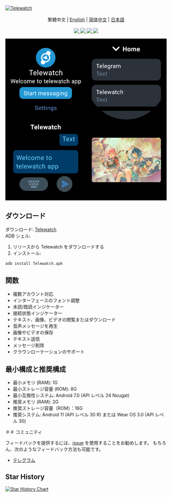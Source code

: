<a href="https://github.com/gohj99/Telewatch">
<img src="https://socialify.git.ci/gohj99/Telewatch/image?description=1&descriptionEditable=Android%20%E3%82%A6%E3%82%A9%E3%83%83%E3%83%81%E7%94%A8%E3%81%AE%E3%82%B5%E3%83%BC%E3%83%89%E3%83%91%E3%83%BC%E3%83%86%E3%82%A3%E9%9B%BB%E5%A0%B1%E3%82%AF%E3%83%A9%E3%82%A4%E3%82%A2%E3%83%B3%E3%83%88&font=KoHo&forks=1&issues=1&logo=https://github.com/gohj99/Telewatch/blob/master/telewatch.png?raw=true?raw=true&name=1&owner=1&pattern=Circuit%20Board&pulls=1&stargazers=1&theme=Auto" alt="Telewatch" />
</a>

<div align="center">
  <br/>
  <div>
      繁體中文 | <a href="./README.md">English</a> | <a href="./README.zh-CN.md">简体中文</a> | <a href="./README.ja-JP.md">日本語</a>
  </div>
  <br/>

<div>
    <a href="https://github.com/gohj99/Telewatch/blob/master/LICENSE">
      <img
        src="https://img.shields.io/github/license/gohj99/Telewatch?style=flat-square"
      />
    </a >
    <a href="https://github.com/gohj99/Telewatch/releases">
      <img
        src="https://img.shields.io/github/downloads/gohj99/Telewatch/total?style=flat-square"
      />  
    </a >
    <a href="https://apt.izzysoft.de/fdroid/index/apk/com.gohj99.telewatch">
      <img
        src="https://img.shields.io/endpoint?url=https://apt.izzysoft.de/fdroid/api/v1/shield/com.gohj99.telewatch&style=flat-square"
      />  
    </a >
	<a href="https://github.com/MShawon/github-clone-count-badge">
      <img
        src="https://img.shields.io/badge/dynamic/json?color=success&label=Views&query=count&url=https://gist.githubusercontent.com/gohj99/684cffa329b5078706dce53f396d67bb/raw/traffic.json&logo=github&style=flat-square"
      />  
    </a >
  </div>
</div>

![Screenshot](Screenshot.png)

## ダウンロード

ダウンロード: [Telewatch](https://github.com/gohj99/Telewatch/releases)  
ADB シェル:

1. リリースから Telewatch をダウンロードする
2. インストール:

```shell
adb install Telewatch.apk
```

## 関数

- 複数アカウント対応
- インターフェースのフォント調整
- 未読/既読インジケーター
- 接続状態インジケーター
- テキスト、画像、ビデオの閲覧またはダウンロード
- 音声メッセージを再生
- 画像やビデオの保存
- テキスト送信
- メッセージ削除
- クラウンローテーションのサポート

## 最小構成と推奨構成

- 最小メモリ (RAM): 1G
- 最小ストレージ容量 (ROM): 8G
- 最小互換性システム: Android 7.0 (API レベル 24 Nougat)
- 推奨メモリ (RAM): 2G
- 推奨ストレージ容量（ROM）：16G
- 推奨システム: Android 11 (API レベル 30 R) または Wear OS 3.0 (API レベル 30)

＃＃ コミュニティ

フィードバックを提供するには、[issue](https://github.com/gohj99/Telewatch/issues) を使用することをお勧めします。
もちろん、次のようなフィードバック方法も可能です。

- [テレグラム](https://t.me/teleAndroidwatch)

## Star History

<a href="https://star-history.com/#gohj99/Telewatch&Date">
 <picture>
   <source media="(prefers-color-scheme: dark)" srcset="https://api.star-history.com/svg?repos=gohj99/Telewatch&type=Date&theme=dark" />
   <source media="(prefers-color-scheme: light)" srcset="https://api.star-history.com/svg?repos=gohj99/Telewatch&type=Date" />
   <img alt="Star History Chart" src="https://api.star-history.com/svg?repos=gohj99/Telewatch&type=Date" />
 </picture>
</a>
